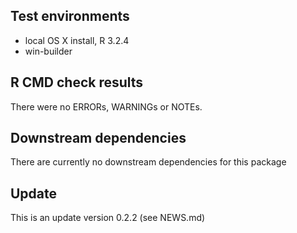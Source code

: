 ## Test environments
* local OS X install, R 3.2.4
* win-builder 

## R CMD check results
There were no ERRORs, WARNINGs or NOTEs. 

## Downstream dependencies
There are currently no downstream dependencies for this package

## Update
This is an update version 0.2.2 (see NEWS.md)




